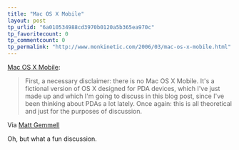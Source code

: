 ```yaml
---
title: "Mac OS X Mobile"
layout: post
tp_urlid: "6a010534988cd3970b0120a5b365ea970c"
tp_favoritecount: 0
tp_commentcount: 0
tp_permalink: "http://www.monkinetic.com/2006/03/mac-os-x-mobile.html"
---
```

[Mac OS X Mobile](http://mattgemmell.com/2006/01/22/mac-os-x-mobile#comments):

>First, a necessary disclaimer: there is no Mac OS X Mobile. It's a fictional version of OS X designed for PDA devices, which I've just made up and which I'm going to discuss in this blog post, since I've been thinking about PDAs a lot lately. Once again: this is all theoretical and just for the purposes of discussion.

Via [Matt Gemmell](http://mattgemmell.com)

Oh, but what a fun discussion.
